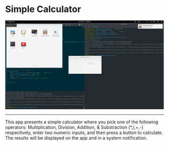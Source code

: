 # Simple Calculator

![Simple Calculator](img/simple_calculator.png)

----------------------------------------

This app presents a simple calculator where you pick one of the following operators: Multiplication, Division, Addition, \& Substraction (\*,\/,\+,\-) respectively, enter two numeric inputs, and then press a button to calculate. The results will be displayed on the app and in a system notification.
